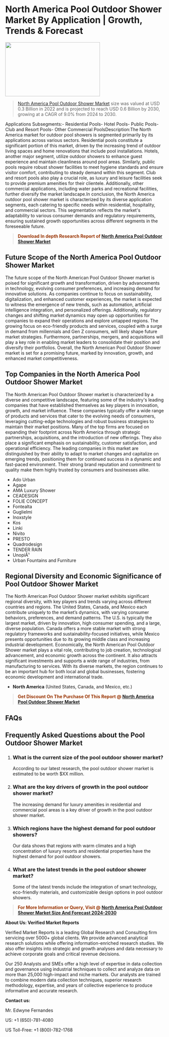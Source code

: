 <p><h1>North America Pool Outdoor Shower Market By Application | Growth, Trends & Forecast</h1><p><img class="aligncenter size-medium wp-image-105565" src="https://ffe5etoiles.com/wp-content/uploads/2025/01/MST7-300x171.png" alt="" width="300" height="171" /></p><blockquote><p><a href="https://www.verifiedmarketreports.com/download-sample/?rid=354446&utm_source=Github-NA&utm_medium=385" target="_blank">North America Pool Outdoor Shower Market</a> size was valued at USD 0.3 Billion in 2022 and is projected to reach USD 0.6 Billion by 2030, growing at a CAGR of 9.0% from 2024 to 2030.</p></blockquote>Applications Subsegments:- Residential Pools- Hotel Pools- Public Pools- Club and Resort Pools- Other Commercial PoolsDescription:The North America market for outdoor pool showers is segmented primarily by its applications across various sectors. Residential pools constitute a significant portion of this market, driven by the increasing trend of outdoor living spaces and home renovations that include pool installations. Hotels, another major segment, utilize outdoor showers to enhance guest experience and maintain cleanliness around pool areas. Similarly, public pools require robust shower facilities to meet hygiene standards and ensure visitor comfort, contributing to steady demand within this segment. Club and resort pools also play a crucial role, as luxury and leisure facilities seek to provide premium amenities for their clientele. Additionally, other commercial applications, including water parks and recreational facilities, further diversify the market landscape.In conclusion, the North America outdoor pool shower market is characterized by its diverse application segments, each catering to specific needs within residential, hospitality, and commercial sectors. This segmentation reflects the market's adaptability to various consumer demands and regulatory requirements, ensuring sustained growth opportunities across different segments in the foreseeable future.</p><blockquote><p><span style="color: #993300;"><strong>Download In depth Research Report of <a href="https://www.verifiedmarketreports.com/download-sample/?rid=354446&utm_source=Github-NA&utm_medium=385">North America Pool Outdoor Shower Market</a></strong></span></p></blockquote><h2>Future Scope of the North America Pool Outdoor Shower Market</h2><p>The future scope of the North American Pool Outdoor Shower market is poised for significant growth and transformation, driven by advancements in technology, evolving consumer preferences, and increasing demand for innovative solutions. As companies continue to focus on sustainability, digitalization, and enhanced customer experiences, the market is expected to witness the emergence of new trends, such as automation, artificial intelligence integration, and personalized offerings. Additionally, regulatory changes and shifting market dynamics may open up opportunities for companies to expand their operations and explore untapped regions. The growing focus on eco-friendly products and services, coupled with a surge in demand from millennials and Gen Z consumers, will likely shape future market strategies. Furthermore, partnerships, mergers, and acquisitions will play a key role in enabling market leaders to consolidate their position and diversify their portfolios. Overall, the North American Pool Outdoor Shower market is set for a promising future, marked by innovation, growth, and enhanced market competitiveness.</p><h2>Top Companies in the North America Pool Outdoor Shower Market</h2><p>The North American Pool Outdoor Shower market is characterized by a diverse and competitive landscape, featuring some of the industry's leading companies that have established themselves as key players in innovation, growth, and market influence. These companies typically offer a wide range of products and services that cater to the evolving needs of consumers, leveraging cutting-edge technologies and robust business strategies to maintain their market positions. Many of the top firms are focused on expanding their footprint across North America through strategic partnerships, acquisitions, and the introduction of new offerings. They also place a significant emphasis on sustainability, customer satisfaction, and operational efficiency. The leading companies in this market are distinguished by their ability to adapt to market changes and capitalize on emerging trends, positioning them for continued success in a dynamic and fast-paced environment. Their strong brand reputation and commitment to quality make them highly trusted by consumers and businesses alike.</p><p><ul><li>Ado Urban </li><li> Agape </li><li> AMA Luxury Shower </li><li> CEADESIGN </li><li> FOLIE CONCEPT </li><li> Fontealta </li><li> Guglielmi </li><li> Inoxstyle </li><li> Kos </li><li> Linki </li><li> Nivito </li><li> PRESTO </li><li> Quadrodesign </li><li> TENDER RAIN </li><li> UnopiÃ¹ </li><li> Urban Fountains and Furniture</li></ul></p><h2>Regional Diversity and Economic Significance of Pool Outdoor Shower Market</h2><p>The North American Pool Outdoor Shower market exhibits significant regional diversity, with key players and trends varying across different countries and regions. The United States, Canada, and Mexico each contribute uniquely to the market’s dynamics, with varying consumer behaviors, preferences, and demand patterns. The U.S. is typically the largest market, driven by innovation, high consumer spending, and a large, diverse population. Canada offers a more stable market with strong regulatory frameworks and sustainability-focused initiatives, while Mexico presents opportunities due to its growing middle class and increasing industrial development. Economically, the North American Pool Outdoor Shower market plays a vital role, contributing to job creation, technological advancement, and economic growth across the continent. It also attracts significant investments and supports a wide range of industries, from manufacturing to services. With its diverse markets, the region continues to be an important hub for both local and global businesses, fostering economic development and international trade.</p><ul> <li><strong>North America</strong> (United States, Canada, and Mexico, etc.)</li></ul><blockquote><p><span style="color: #993300;"><strong>Get Discount On The Purchase Of This Report @ <a href="https://www.verifiedmarketreports.com/ask-for-discount/?rid=354446&utm_source=Github-NA&utm_medium=385">North America Pool Outdoor Shower Market</a></strong></span></p></blockquote><h2>FAQs</h2><p> <h2>Frequently Asked Questions about the Pool Outdoor Shower Market</h1> <ol> <li> <h3>What is the current size of the pool outdoor shower market?</div><div></h3> <p>According to our latest research, the pool outdoor shower market is estimated to be worth $XX million.</p> </li> <li> <h3>What are the key drivers of growth in the pool outdoor shower market?</div><div></h3> <p>The increasing demand for luxury amenities in residential and commercial pool areas is a key driver of growth in the pool outdoor shower market.</p> </li> <li> <h3>Which regions have the highest demand for pool outdoor showers?</div><div></h3> <p>Our data shows that regions with warm climates and a high concentration of luxury resorts and residential properties have the highest demand for pool outdoor showers.</p> </li> <li> <h3>What are the latest trends in the pool outdoor shower market?</div><div></h3> <p>Some of the latest trends include the integration of smart technology, eco-friendly materials, and customizable design options in pool outdoor showers.</p> </li> <!-- Add more FAQs and answers as needed --> </ol> </body></html></p><blockquote><p><span style="color: #993300;"><strong>For More Information or Query, Visit @ <a href="https://www.verifiedmarketreports.com/product/pool-outdoor-shower-market/">North America Pool Outdoor Shower Market Size And Forecast 2024-2030</a></strong></span></p></blockquote><p><strong>About Us: Verified Market Reports</strong></p><p>Verified Market Reports is a leading Global Research and Consulting firm servicing over 5000+ global clients. We provide advanced analytical research solutions while offering information-enriched research studies. We also offer insights into strategic and growth analyses and data necessary to achieve corporate goals and critical revenue decisions.</p><p>Our 250 Analysts and SMEs offer a high level of expertise in data collection and governance using industrial techniques to collect and analyze data on more than 25,000 high-impact and niche markets. Our analysts are trained to combine modern data collection techniques, superior research methodology, expertise, and years of collective experience to produce informative and accurate research.</p><p><strong>Contact us:</strong></p><p>Mr. Edwyne Fernandes</p><p>US: +1 (650)-781-4080</p><p>US Toll-Free: +1 (800)-782-1768</p>
